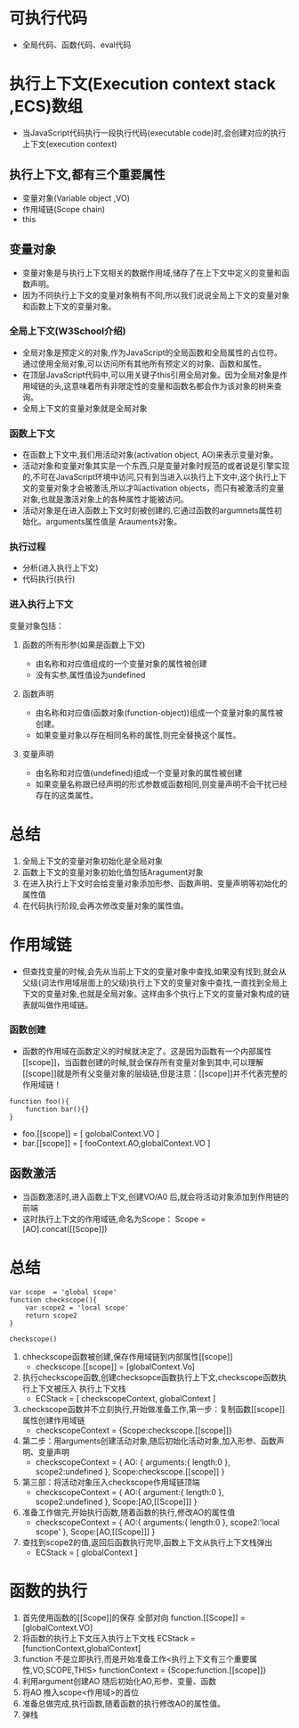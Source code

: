 # 可执行代码
 * 全局代码、函数代码、eval代码
# 执行上下文(Execution context stack ,ECS)数组
* 当JavaScript代码执行一段执行代码(executable code)时,会创建对应的执行上下文(execution context)
## 执行上下文,都有三个重要属性
* 变量对象(Variable object ,VO)
* 作用域链(Scope chain)
* this
## 变量对象
* 变量对象是与执行上下文相关的数据作用域,储存了在上下文中定义的变量和函数声明。
* 因为不同执行上下文的变量对象稍有不同,所以我们说说全局上下文的变量对象和函数上下文的变量对象。
### 全局上下文(W3School介绍)
* 全局对象是预定义的对象,作为JavaScript的全局函数和全局属性的占位符。通过使用全局对象,可以访问所有其他所有预定义的对象、函数和属性。
* 在顶层JavaScript代码中,可以用关键子this引用全局对象。因为全局对象是作用域链的头,这意味着所有非限定性的变量和函数名都会作为该对象的树来查询。
* 全局上下文的变量对象就是全局对象
### 函数上下文
* 在函数上下文中,我们用活动对象(activation object, AO)来表示变量对象。
* 活动对象和变量对象其实是一个东西,只是变量对象时规范的或者说是引擎实现的,不可在JavaScript环境中访问,只有到当进入以执行上下文中,这个执行上下文的变量对象才会被激活,所以才叫activation objects，而只有被激活的变量对象,也就是激活对象上的各种属性才能被访问。
* 活动对象是在进入函数上下文时刻被创建的,它通过函数的argumnets属性初始化。arguments属性值是 Arauments对象。
### 执行过程
* 分析(进入执行上下文)
* 代码执行(执行)
### 进入执行上下文
 变量对象包括：

 1. 函数的所有形参(如果是函数上下文)

    * 由名称和对应值组成的一个变量对象的属性被创建
    * 没有实参,属性值设为undefined
 2. 函数声明
    * 由名称和对应值(函数对象(function-object))组成一个变量对象的属性被创建。
    * 如果变量对象以存在相同名称的属性,则完全替换这个属性。
 3. 变量声明
    * 由名称和对应值(undefined)组成一个变量对象的属性被创建
    * 如果变量名称跟已经声明的形式参数或函数相同,则变量声明不会干扰已经存在的这类属性。
# 总结
1. 全局上下文的变量对象初始化是全局对象
2. 函数上下文的变量对象初始化值包括Aragument对象
3. 在进入执行上下文时会给变量对象添加形参、函数声明、变量声明等初始化的属性值
4. 在代码执行阶段,会再次修改变量对象的属性值。

# 作用域链
* 但查找变量的时候,会先从当前上下文的变量对象中查找,如果没有找到,就会从父级(词法作用域层面上的父级)执行上下文的变量对象中查找,一直找到全局上下文的变量对象,也就是全局对象。这样由多个执行上下文的变量对象构成的链表就叫做作用域链。
### 函数创建
* 函数的作用域在函数定义的时候就决定了。这是因为函数有一个内部属性[[scope]]，当函数创建的时候,就会保存所有变量对象到其中,可以理解[[scope]]就是所有父变量对象的层级链,但是注意：[[scope]]并不代表完整的作用域链！
```
function foo(){
    function bar(){}
}
```
* foo.[[scope]] = [ golobalContext.VO ]
* bar.[[scope]] = [ fooContext.AO,globalContext.VO ]
## 函数激活
* 当函数激活时,进入函数上下文,创建VO/A0 后,就会将活动对象添加到作用链的前端
*  这时执行上下文的作用域链,命名为Scope： Scope = [AO].concat([[Scope]])
# 总结
```
var scope  = 'global scope'
function checkscope(){
    var scope2 = 'local scope'
    return scope2
}

checkscope()

```
1. chheckscope函数被创建,保存作用域链到内部属性[[scope]]
    * checkscope.[[scope]] = [globalContext.Vo]
2. 执行checkscope函数,创建checksopce函数执行上下文,checkscope函数执行上下文被压入 执行上下文栈
    * ECStack = [
        checkscopeContext,
        globalContext
    ]
3. checkscope函数并不立刻执行,开始做准备工作,第一步：复制函数[[scope]]属性创建作用域链
    * checkscopeContext = {Scope:checkscope.[[scope]]}
4. 第二步：用arguments创建活动对象,随后初始化活动对象,加入形参、函数声明、变量声明
   * checkscopeContext = {
       AO: {
           arguments:{
               length:0
           },
           scope2:undefined
       },
       Scope:checkscope.[[scope]]
   }           
 5. 第三部：将活动对象压入checkscope作用域链顶端  
    * checkscopeContext = {
        AO:{
            argument:{
               length:0 
            },
            scope2:undefined
        },
        Scope:[AO,[[Scope]]]
    }
 6. 准备工作做完,开始执行函数,随着函数的执行,修改AO的属性值
    *  checkscopeContext = {
        AO:{
            arguments:{
                length:0
            },
            scope2:'local scope'
        },
        Scope:[AO,[[Scope]]]
    }
 7. 查找到scope2的值,返回后函数执行完毕,函数上下文从执行上下文栈弹出
    * ECStack = [ globalContext ]   
# 函数的执行
1. 首先使用函数的[[Scope]]的保存 全部对向  function.[[Scope]] = [globalContext.VO]   
2. 将函数的执行上下文压入执行上下文栈  ECStack = [functionContext,globalContext]
3. function 不是立即执行,而是开始准备工作<执行上下文有三个重要属性,VO,SCOPE,THIS>  functionContext = {Scope:function.[[scope]]}
4. 利用argument创建AO 随后初始化AO,形参、变量、函数
5. 将AO 推入scope<作用域>的首位
6. 准备总做完成,执行函数,随着函数的执行修改AO的属性值。
7. 弹栈
